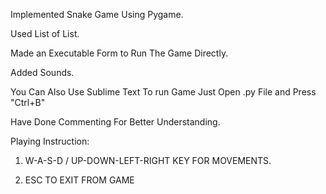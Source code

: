 Implemented Snake Game Using Pygame.

Used List of List.
 
Made an Executable Form to Run The Game Directly.

Added Sounds.

You Can Also Use Sublime Text To run Game Just Open .py File and Press "Ctrl+B"

Have Done Commenting For Better Understanding.

Playing Instruction:

1) W-A-S-D / UP-DOWN-LEFT-RIGHT KEY FOR MOVEMENTS.

2) ESC TO EXIT FROM GAME

